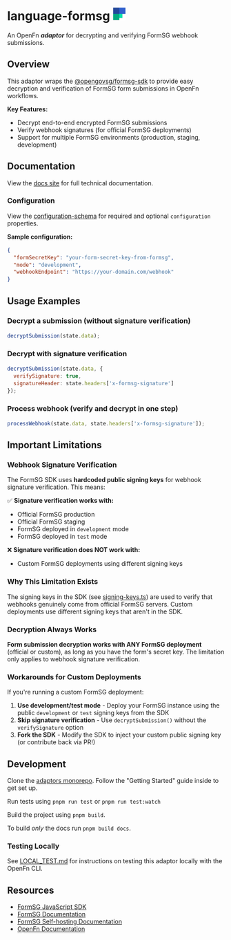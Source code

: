 # language-formsg <img src='./assets/square.png' width="30" height="30"/>

An OpenFn **_adaptor_** for decrypting and verifying FormSG webhook submissions.

## Overview

This adaptor wraps the [@opengovsg/formsg-sdk](https://github.com/opengovsg/formsg-javascript-sdk) to provide easy decryption and verification of FormSG form submissions in OpenFn workflows.

**Key Features:**
- Decrypt end-to-end encrypted FormSG submissions
- Verify webhook signatures (for official FormSG deployments)
- Support for multiple FormSG environments (production, staging, development)

## Documentation

View the [docs site](https://docs.openfn.org/adaptors/packages/formsg-docs) for full technical documentation.

### Configuration

View the [configuration-schema](https://docs.openfn.org/adaptors/packages/formsg-configuration-schema/) for required and optional `configuration` properties.

**Sample configuration:**
```json
{
  "formSecretKey": "your-form-secret-key-from-formsg",
  "mode": "development",
  "webhookEndpoint": "https://your-domain.com/webhook"
}
```

## Usage Examples

### Decrypt a submission (without signature verification)

```js
decryptSubmission(state.data);
```

### Decrypt with signature verification

```js
decryptSubmission(state.data, {
  verifySignature: true,
  signatureHeader: state.headers['x-formsg-signature']
});
```

### Process webhook (verify and decrypt in one step)

```js
processWebhook(state.data, state.headers['x-formsg-signature']);
```

## Important Limitations

### Webhook Signature Verification

The FormSG SDK uses **hardcoded public signing keys** for webhook signature verification. This means:

✅ **Signature verification works with:**
- Official FormSG production
- Official FormSG staging
- FormSG deployed in `development` mode
- FormSG deployed in `test` mode

❌ **Signature verification does NOT work with:**
- Custom FormSG deployments using different signing keys

### Why This Limitation Exists

The signing keys in the SDK (see [signing-keys.ts](https://github.com/opengovsg/formsg-javascript-sdk/blob/develop/src/resource/signing-keys.ts)) are used to verify that webhooks genuinely come from official FormSG servers. Custom deployments use different signing keys that aren't in the SDK.

### Decryption Always Works

**Form submission decryption works with ANY FormSG deployment** (official or custom), as long as you have the form's secret key. The limitation only applies to webhook signature verification.

### Workarounds for Custom Deployments

If you're running a custom FormSG deployment:

1. **Use development/test mode** - Deploy your FormSG instance using the public `development` or `test` signing keys from the SDK
2. **Skip signature verification** - Use `decryptSubmission()` without the `verifySignature` option
3. **Fork the SDK** - Modify the SDK to inject your custom public signing key (or contribute back via PR!)

## Development

Clone the [adaptors monorepo](https://github.com/OpenFn/adaptors). Follow the "Getting Started" guide inside to get set up.

Run tests using `pnpm run test` or `pnpm run test:watch`

Build the project using `pnpm build`.

To build _only_ the docs run `pnpm build docs`.

### Testing Locally

See [LOCAL_TEST.md](./LOCAL_TEST.md) for instructions on testing this adaptor locally with the OpenFn CLI.

## Resources

- [FormSG JavaScript SDK](https://github.com/opengovsg/formsg-javascript-sdk)
- [FormSG Documentation](https://form.gov.sg)
- [FormSG Self-hosting Documentation](https://international.open.gov.sg/self-hosting/formsg)
- [OpenFn Documentation](https://docs.openfn.org)
